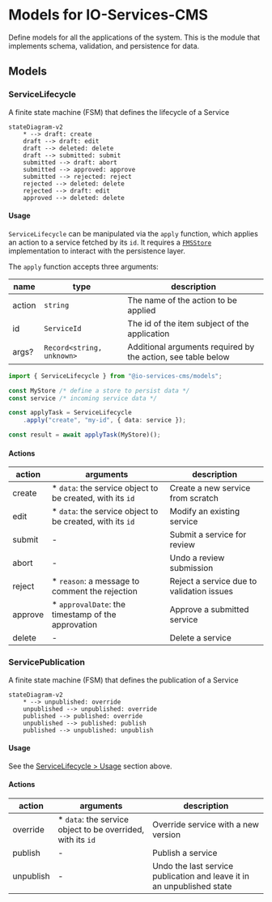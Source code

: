 # Models for IO-Services-CMS

Define models for all the applications of the system. This is the module that implements schema, validation, and persistence for data.

## Models

### ServiceLifecycle
A finite state machine (FSM) that defines the lifecycle of a Service

```mermaid
stateDiagram-v2
    * --> draft: create
    draft --> draft: edit
    draft --> deleted: delete
    draft --> submitted: submit
    submitted --> draft: abort
    submitted --> approved: approve
    submitted --> rejected: reject
    rejected --> deleted: delete
    rejected --> draft: edit
    approved --> deleted: delete
```

#### Usage

`ServiceLifecycle` can be manipulated via the `apply` function, which applies an action to a service fetched by its `id`. It requires a [`FMSStore`](lib/fsm.ts) implementation to interact with the persistence layer.

The `apply` function accepts three arguments:

|name|type|description|
|-|-|-|
|action|`string`|The name of the action to be applied|
|id|`ServiceId`|The id of the item subject of the application|
|args?|`Record<string, unknown>`|Additional arguments required by the action, see table below |


```ts
import { ServiceLifecycle } from "@io-services-cms/models";

const MyStore /* define a store to persist data */
const service /* incoming service data */

const applyTask = ServiceLifecycle
    .apply("create", "my-id", { data: service });

const result = await applyTask(MyStore)();
```

#### Actions

|action|arguments|description|
|-|-|-|
|create|* `data`: the service object to be created, with its `id`|Create a new service from scratch| -
|edit|* `data`: the service object to be created, with its `id`|Modify an existing service|
|submit| - |Submit a service for review|
|abort| - |Undo a review submission|
|reject|* `reason`: a message to comment the rejection | Reject a service due to validation issues|
|approve|* `approvalDate`: the timestamp of the approvation | Approve a submitted service |
|delete| - |Delete a service|

### ServicePublication
A finite state machine (FSM) that defines the publication of a Service

```mermaid
stateDiagram-v2
    * --> unpublished: override
    unpublished --> unpublished: override
    published --> published: override
    unpublished --> published: publish
    published --> unpublished: unpublish
```

#### Usage

See the [ServiceLifecycle > Usage](#usage) section above.

#### Actions

|action|arguments|description|
|-|-|-|
|override|* `data`: the service object to be overrided, with its `id`|Override service with a new version|
|publish| - |Publish a service|
|unpublish| - |Undo the last service publication and leave it in an unpublished state|